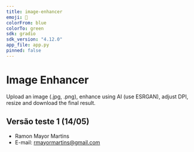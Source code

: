 ```yaml
---
title: image-enhancer
emoji: 🚀
colorFrom: blue
colorTo: green
sdk: gradio
sdk_version: "4.12.0"
app_file: app.py
pinned: false
---
```


# Image Enhancer

Upload an image (.jpg, .png), enhance using AI (use ESRGAN), adjust DPI, resize and download the final result.

## Versão teste 1 (14/05)

- Ramon Mayor Martins
- E-mail: [rmayormartins@gmail.com](mailto:rmayormartins@gmail.com)

